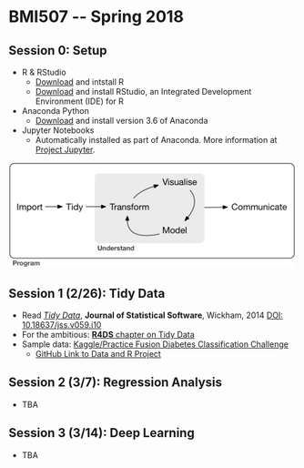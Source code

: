 # BMI507 -- Spring 2018

## Session 0: Setup
* R & RStudio
    * [Download](https://cloud.r-project.org/) and intstall R
    * [Download](https://www.rstudio.com/products/rstudio/download/#download) and install RStudio, an Integrated Development Environment (IDE) for R
* Anaconda Python
    * [Download](https://www.anaconda.com/download/) and install version 3.6 of Anaconda
* Jupyter Notebooks
    * Automatically installed as part of Anaconda. More information at [Project Jupyter](http://jupyter.org/).

![Data Science Workflow](images/data-science-workflow.png)

## Session 1 (2/26): Tidy Data

* Read [*Tidy Data*](http://dx.doi.org/10.18637/jss.v059.i10), **Journal of Statistical Software**, Wickham, 2014
[DOI:  10.18637/jss.v059.i10](http://dx.doi.org/10.18637/jss.v059.i10) 
* For the ambitious: [**R4DS** chapter on Tidy Data](http://r4ds.had.co.nz/tidy-data.html)
* Sample data: [Kaggle/Practice Fusion Diabetes Classification Challenge](https://www.kaggle.com/c/pf2012-diabetes)
  * [GitHub Link to Data and R Project](https://github.com/UB-BiomedicalInformatics/Kaggle-Practice-Fusion-Diabetes-Challenge)

## Session 2 (3/7): Regression Analysis
* TBA

## Session 3 (3/14): Deep Learning
* TBA







